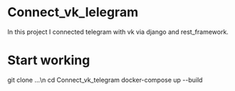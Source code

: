 # Connect_vk_lelegram
In this project I connected telegram with vk via django and rest_framework.


# Start working
git clone ...\n
cd Connect_vk_telegram
docker-compose up --build
